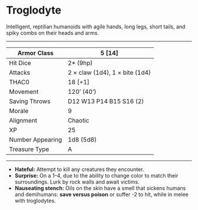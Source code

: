 # Troglodyte

Intelligent, reptilian humanoids with agile hands, long legs, short tails, and spiky combs on their heads and arms.

------

| Armor Class     | 5 [14]                         |
| ---------------- | ------------------------------ |
| Hit Dice         | 2* (9hp)                       |
| Attacks          | 2 × claw (1d4), 1 × bite (1d4) |
| THAC0            | 18 [+1]                        |
| Movement         | 120’ (40’)                     |
| Saving Throws    | D12 W13 P14 B15 S16 (2)        |
| Morale           | 9                              |
| Alignment        | Chaotic                        |
| XP               | 25                             |
| Number Appearing | 1d8 (5d8)                      |
| Treasure Type    | A                              |

------

- **Hateful:** Attempt to kill any creatures they encounter.
- **Surprise:** On a 1–4, due to the ability to change color to match their surroundings. Lurk by rock walls and await victims.
- **Nauseating stench:** Oils on the skin have a smell that sickens humans and demihumans: **save versus poison** or suffer -2 to hit, while in melee with troglodytes.